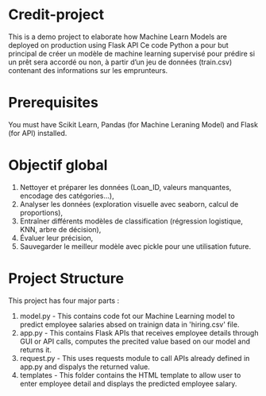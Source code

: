# Credit-project
This is a demo project to elaborate how Machine Learn Models are deployed on production using Flask API
Ce code Python a pour but principal de créer un modèle de machine learning supervisé pour prédire si un prêt sera accordé ou non, à partir d’un jeu de données (train.csv) contenant des informations sur les emprunteurs.
# Prerequisites
You must have Scikit Learn, Pandas (for Machine Leraning Model) and Flask (for API) installed.
# Objectif global
1. Nettoyer et préparer les données (Loan_ID, valeurs manquantes, encodage des catégories...),
2. Analyser les données (exploration visuelle avec seaborn, calcul de proportions),
3. Entraîner différents modèles de classification (régression logistique, KNN, arbre de décision),
4. Évaluer leur précision,
5. Sauvegarder le meilleur modèle avec pickle pour une utilisation future.
# Project Structure
This project has four major parts :

1. model.py - This contains code fot our Machine Learning model to predict employee salaries absed on trainign data in 'hiring.csv' file.
2. app.py - This contains Flask APIs that receives employee details through GUI or API calls, computes the precited value based on our model and returns it.
3. request.py - This uses requests module to call APIs already defined in app.py and dispalys the returned value.
4. templates - This folder contains the HTML template to allow user to enter employee detail and displays the predicted employee salary.
